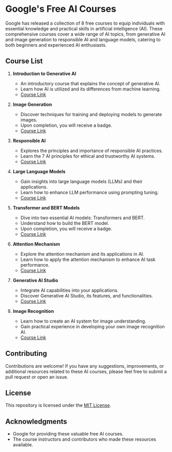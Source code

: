 # Google's Free AI Courses

Google has released a collection of 8 free courses to equip individuals with essential knowledge and practical skills in artificial intelligence (AI). These comprehensive courses cover a wide range of AI topics, from generative AI and image generation to responsible AI and language models, catering to both beginners and experienced AI enthusiasts.

## Course List

1. **Introduction to Generative AI**
   - An introductory course that explains the concept of generative AI.
   - Learn how AI is utilized and its differences from machine learning.
   - [Course Link](https://www.cloudskillsboost.google/course_templates/536)

2. **Image Generation**
   - Discover techniques for training and deploying models to generate images.
   - Upon completion, you will receive a badge.
   - [Course Link](https://www.cloudskillsboost.google/course_templates/541)

3. **Responsible AI**
   - Explores the principles and importance of responsible AI practices.
   - Learn the 7 AI principles for ethical and trustworthy AI systems.
   - [Course Link](https://www.cloudskillsboost.google/course_templates/554)

4. **Large Language Models**
   - Gain insights into large language models (LLMs) and their applications.
   - Learn how to enhance LLM performance using prompting tuning.
   - [Course Link](https://www.cloudskillsboost.google/course_templates/539)

5. **Transformer and BERT Models**
   - Dive into two essential AI models: Transformers and BERT.
   - Understand how to build the BERT model.
   - Upon completion, you will receive a badge.
   - [Course Link](https://www.cloudskillsboost.google/course_templates/538)

6. **Attention Mechanism**
   - Explore the attention mechanism and its applications in AI.
   - Learn how to apply the attention mechanism to enhance AI task performance.
   - [Course Link](https://www.cloudskillsboost.google/course_templates/537)

7. **Generative AI Studio**
   - Integrate AI capabilities into your applications.
   - Discover Generative AI Studio, its features, and functionalities.
   - [Course Link](https://www.cloudskillsboost.google/course_templates/552)

8. **Image Recognition**
   - Learn how to create an AI system for image understanding.
   - Gain practical experience in developing your own image recognition AI.
   - [Course Link](https://www.cloudskillsboost.google/course_templates/542)

## Contributing

Contributions are welcome! If you have any suggestions, improvements, or additional resources related to these AI courses, please feel free to submit a pull request or open an issue.

## License

This repository is licensed under the [MIT License](LICENSE).

## Acknowledgments

- Google for providing these valuable free AI courses.
- The course instructors and contributors who made these resources available.
